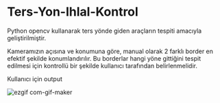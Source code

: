 # Ters-Yon-Ihlal-Kontrol
Python opencv kullanarak ters yönde giden araçların tespiti amacıyla geliştirilmiştir.

Kameramızın açısına ve konumuna göre, manual olarak 2 farklı border en efektif şekilde konumlandırılır. Bu borderlar hangi yöne gittiğini tespit edilmesi için
kontrollü bir şekilde kullanıcı tarafından belirlenmelidir. 


Kullanıcı için output

![ezgif com-gif-maker](https://user-images.githubusercontent.com/48437555/159716719-2ba7528c-104b-4534-98b8-220a8308535a.gif)
